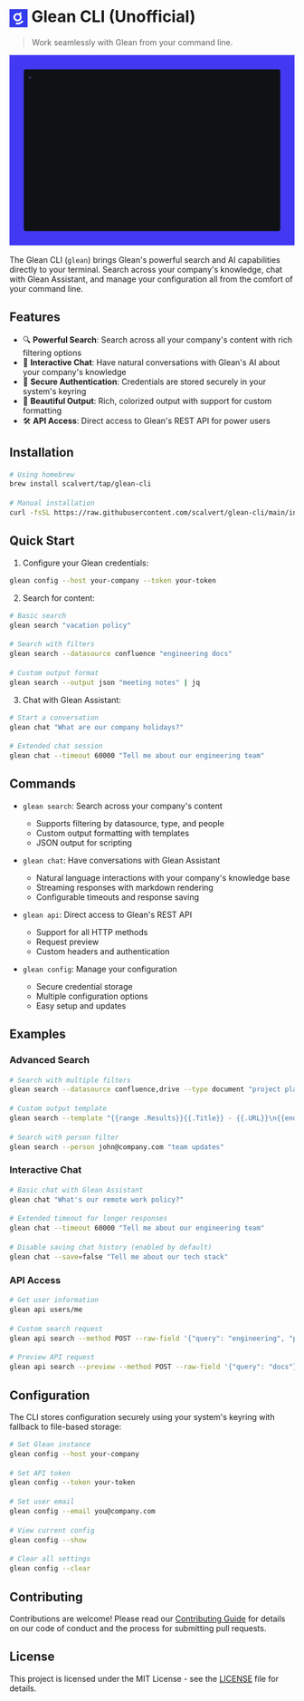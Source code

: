 # <img src="demo/glean-logo.png" width="32" height="32" style="vertical-align: middle"> Glean CLI (Unofficial)

> Work seamlessly with Glean from your command line.

![Glean CLI Demo](demo/readme.gif)

The Glean CLI (`glean`) brings Glean's powerful search and AI capabilities directly to your terminal. Search across your company's knowledge, chat with Glean Assistant, and manage your configuration all from the comfort of your command line.

## Features

- 🔍 **Powerful Search**: Search across all your company's content with rich filtering options
- 💬 **Interactive Chat**: Have natural conversations with Glean's AI about your company's knowledge
- 🔐 **Secure Authentication**: Credentials are stored securely in your system's keyring
- 🎨 **Beautiful Output**: Rich, colorized output with support for custom formatting
- 🛠️ **API Access**: Direct access to Glean's REST API for power users

## Installation

```bash
# Using homebrew
brew install scalvert/tap/glean-cli

# Manual installation
curl -fsSL https://raw.githubusercontent.com/scalvert/glean-cli/main/install.sh | sh
```

## Quick Start

1. Configure your Glean credentials:
```bash
glean config --host your-company --token your-token
```

2. Search for content:
```bash
# Basic search
glean search "vacation policy"

# Search with filters
glean search --datasource confluence "engineering docs"

# Custom output format
glean search --output json "meeting notes" | jq
```

3. Chat with Glean Assistant:
```bash
# Start a conversation
glean chat "What are our company holidays?"

# Extended chat session
glean chat --timeout 60000 "Tell me about our engineering team"
```

## Commands

- `glean search`: Search across your company's content
  - Supports filtering by datasource, type, and people
  - Custom output formatting with templates
  - JSON output for scripting

- `glean chat`: Have conversations with Glean Assistant
  - Natural language interactions with your company's knowledge base
  - Streaming responses with markdown rendering
  - Configurable timeouts and response saving

- `glean api`: Direct access to Glean's REST API
  - Support for all HTTP methods
  - Request preview
  - Custom headers and authentication

- `glean config`: Manage your configuration
  - Secure credential storage
  - Multiple configuration options
  - Easy setup and updates

## Examples

### Advanced Search

```bash
# Search with multiple filters
glean search --datasource confluence,drive --type document "project planning"

# Custom output template
glean search --template "{{range .Results}}{{.Title}} - {{.URL}}\n{{end}}" "meeting notes"

# Search with person filter
glean search --person john@company.com "team updates"
```

### Interactive Chat

```bash
# Basic chat with Glean Assistant
glean chat "What's our remote work policy?"

# Extended timeout for longer responses
glean chat --timeout 60000 "Tell me about our engineering team"

# Disable saving chat history (enabled by default)
glean chat --save=false "Tell me about our tech stack"
```

### API Access

```bash
# Get user information
glean api users/me

# Custom search request
glean api search --method POST --raw-field '{"query": "engineering", "pageSize": 5}'

# Preview API request
glean api search --preview --method POST --raw-field '{"query": "docs"}'
```

## Configuration

The CLI stores configuration securely using your system's keyring with fallback to file-based storage:

```bash
# Set Glean instance
glean config --host your-company

# Set API token
glean config --token your-token

# Set user email
glean config --email you@company.com

# View current config
glean config --show

# Clear all settings
glean config --clear
```

## Contributing

Contributions are welcome! Please read our [Contributing Guide](CONTRIBUTING.md) for details on our code of conduct and the process for submitting pull requests.

## License

This project is licensed under the MIT License - see the [LICENSE](LICENSE) file for details.

